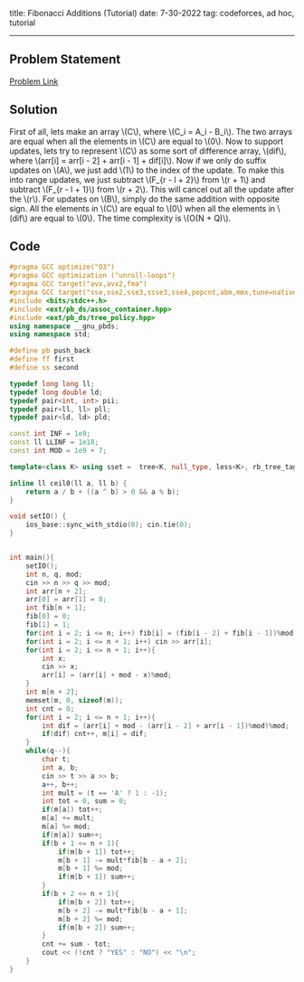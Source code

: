title: Fibonacci Additions (Tutorial)
date: 7-30-2022
tag: codeforces, ad hoc, tutorial

---

## Problem Statement

[Problem Link](https://codeforces.com/problemset/problem/1634/F)

## Solution

First of all, lets make an array \\(C\\), where \\(C_i = A_i - B_i\\). The two arrays are equal when all the elements in \\(C\\) are equal to \\(0\\). Now to support updates, lets try to represent \\(C\\) as some sort of difference array, \\(dif\\), where \\(arr[i] = arr[i - 2] + arr[i - 1] + dif[i]\\). Now if we only do suffix updates on \\(A\\), we just add \\(1\\) to the index of the update. To make this into range updates, we just subtract \\(F_{r - l + 2}\\) from \\(r + 1\\) and subtract \\(F_{r - l + 1}\\) from \\(r + 2\\). This will cancel out all the update after the \\(r\\). For updates on \\(B\\), simply do the same addition with opposite sign. All the elements in \\(C\\) are equal to \\(0\\) when all the elements in \\(dif\\) are equal to \\(0\\). The time complexity is \\(O(N + Q)\\).

## Code

```c++
#pragma GCC optimize("O3")
#pragma GCC optimization ("unroll-loops")
#pragma GCC target("avx,avx2,fma")
#pragma GCC target("sse,sse2,sse3,ssse3,sse4,popcnt,abm,mmx,tune=native")
#include <bits/stdc++.h>
#include <ext/pb_ds/assoc_container.hpp>
#include <ext/pb_ds/tree_policy.hpp>
using namespace __gnu_pbds;
using namespace std;

#define pb push_back
#define ff first
#define ss second

typedef long long ll;
typedef long double ld;
typedef pair<int, int> pii;
typedef pair<ll, ll> pll;
typedef pair<ld, ld> pld;

const int INF = 1e9;
const ll LLINF = 1e18;
const int MOD = 1e9 + 7;

template<class K> using sset =  tree<K, null_type, less<K>, rb_tree_tag, tree_order_statistics_node_update>;

inline ll ceil0(ll a, ll b) {
    return a / b + ((a ^ b) > 0 && a % b);
}

void setIO() {
    ios_base::sync_with_stdio(0); cin.tie(0);
}


int main(){
    setIO();
    int n, q, mod;
    cin >> n >> q >> mod;
    int arr[n + 2];
    arr[0] = arr[1] = 0;
    int fib[n + 1];
    fib[0] = 0;
    fib[1] = 1;
    for(int i = 2; i <= n; i++) fib[i] = (fib[i - 2] + fib[i - 1])%mod;
    for(int i = 2; i <= n + 1; i++) cin >> arr[i];
    for(int i = 2; i <= n + 1; i++){
        int x;
        cin >> x;
        arr[i] = (arr[i] + mod - x)%mod;
    }
    int m[n + 2];
    memset(m, 0, sizeof(m));
    int cnt = 0;
    for(int i = 2; i <= n + 1; i++){
        int dif = (arr[i] + mod - (arr[i - 2] + arr[i - 1])%mod)%mod;
        if(dif) cnt++, m[i] = dif;
    }
    while(q--){
        char t;
        int a, b;
        cin >> t >> a >> b;
        a++, b++;
        int mult = (t == 'A' ? 1 : -1);
        int tot = 0, sum = 0;
        if(m[a]) tot++;
        m[a] += mult;
        m[a] %= mod;
        if(m[a]) sum++;
        if(b + 1 <= n + 1){
            if(m[b + 1]) tot++;
            m[b + 1] -= mult*fib[b - a + 2];
            m[b + 1] %= mod;
            if(m[b + 1]) sum++;
        }
        if(b + 2 <= n + 1){
            if(m[b + 2]) tot++;
            m[b + 2] -= mult*fib[b - a + 1];
            m[b + 2] %= mod;
            if(m[b + 2]) sum++;
        }
        cnt += sum - tot;
        cout << (!cnt ? "YES" : "NO") << "\n";
    }
}
```